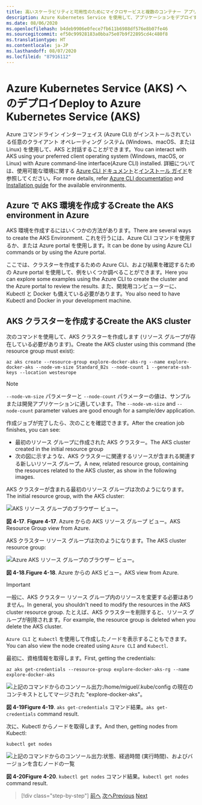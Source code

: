 ```yaml
---
title: 高いスケーラビリティと可用性のためにマイクロサービスと複数のコンテナー アプリケーションを調整する
description: Azure Kubernetes Service を使用して、アプリケーションをデプロイする方法について説明します。
ms.date: 08/06/2020
ms.openlocfilehash: b4deb9906e0fece7fb611b6988df576e8b07fe46
ms.sourcegitcommit: ef50c99928183a0bba75e07b9f22895cd4c480f8
ms.translationtype: HT
ms.contentlocale: ja-JP
ms.lasthandoff: 08/07/2020
ms.locfileid: "87916112"
---
```

# <a name="deploy-to-azure-kubernetes-service-aks"></a><span data-ttu-id="e35fd-103">Azure Kubernetes Service (AKS) へのデプロイ</span><span class="sxs-lookup"><span data-stu-id="e35fd-103">Deploy to Azure Kubernetes Service (AKS)</span></span>

<span data-ttu-id="e35fd-104">Azure コマンドライン インターフェイス (Azure CLI) がインストールされている任意のクライアント オペレーティング システム (Windows、macOS、または Linux) を使用して、AKS と対話することができます。</span><span class="sxs-lookup"><span data-stu-id="e35fd-104">You can interact with AKS using your preferred client operating system (Windows, macOS, or Linux) with Azure command-line interface(Azure CLI) installed.</span></span> <span data-ttu-id="e35fd-105">詳細については、使用可能な環境に関する [Azure CLI ドキュメント](https://docs.microsoft.com/cli/azure/?view=azure-cli-latest)と[インストール ガイド](https://docs.microsoft.com/cli/azure/install-azure-cli?view=azure-cli-latest)を参照してください。</span><span class="sxs-lookup"><span data-stu-id="e35fd-105">For more details, refer [Azure CLI documentation](https://docs.microsoft.com/cli/azure/?view=azure-cli-latest) and [Installation guide](https://docs.microsoft.com/cli/azure/install-azure-cli?view=azure-cli-latest) for the available environments.</span></span>

## <a name="create-the-aks-environment-in-azure"></a><span data-ttu-id="e35fd-106">Azure で AKS 環境を作成する</span><span class="sxs-lookup"><span data-stu-id="e35fd-106">Create the AKS environment in Azure</span></span>

<span data-ttu-id="e35fd-107">AKS 環境を作成するにはいくつかの方法があります。</span><span class="sxs-lookup"><span data-stu-id="e35fd-107">There are several ways to create the AKS Environment.</span></span> <span data-ttu-id="e35fd-108">これを行うには、Azure CLI コマンドを使用するか、または Azure portal を使用します。</span><span class="sxs-lookup"><span data-stu-id="e35fd-108">It can be done by using Azure CLI commands or by using the Azure portal.</span></span>

<span data-ttu-id="e35fd-109">ここでは、クラスターを作成するための Azure CLI、および結果を確認するための Azure portal を使用して、例をいくつか調べることができます。</span><span class="sxs-lookup"><span data-stu-id="e35fd-109">Here you can explore some examples using the Azure CLI to create the cluster and the Azure portal to review the results.</span></span> <span data-ttu-id="e35fd-110">また、開発用コンピューターに、Kubectl と Docker も備えている必要があります。</span><span class="sxs-lookup"><span data-stu-id="e35fd-110">You also need to have Kubectl and Docker in your development machine.</span></span>

## <a name="create-the-aks-cluster"></a><span data-ttu-id="e35fd-111">AKS クラスターを作成する</span><span class="sxs-lookup"><span data-stu-id="e35fd-111">Create the AKS cluster</span></span>

<span data-ttu-id="e35fd-112">次のコマンドを使用して、AKS クラスターを作成します (リソース グループが存在している必要があります)。</span><span class="sxs-lookup"><span data-stu-id="e35fd-112">Create the AKS cluster using this command (the resource group must exist):</span></span>

```console
az aks create --resource-group explore-docker-aks-rg --name explore-docker-aks --node-vm-size Standard_B2s --node-count 1 --generate-ssh-keys --location westeurope
```

> [!NOTE]
> <span data-ttu-id="e35fd-113">`--node-vm-size` パラメーターと `--node-count` パラメーターの値は、サンプルまたは開発アプリケーションに適しています。</span><span class="sxs-lookup"><span data-stu-id="e35fd-113">The `--node-vm-size` and `--node-count` parameter values are good enough for a sample/dev application.</span></span>

<span data-ttu-id="e35fd-114">作成ジョブが完了したら、次のことを確認できます。</span><span class="sxs-lookup"><span data-stu-id="e35fd-114">After the creation job finishes, you can see:</span></span>

- <span data-ttu-id="e35fd-115">最初のリソース グループに作成された AKS クラスター。</span><span class="sxs-lookup"><span data-stu-id="e35fd-115">The AKS cluster created in the initial resource group</span></span>
- <span data-ttu-id="e35fd-116">次の図に示すような、AKS クラスターに関連するリソースが含まれる関連する新しいリソース グループ。</span><span class="sxs-lookup"><span data-stu-id="e35fd-116">A new, related resource group, containing the resources related to the AKS cluster, as show in the following images.</span></span>

<span data-ttu-id="e35fd-117">AKS クラスターが含まれる最初のリソース グループは次のようになります。</span><span class="sxs-lookup"><span data-stu-id="e35fd-117">The initial resource group, with the AKS cluster:</span></span>

![AKS リソース グループのブラウザー ビュー。](media/deploy-azure-kubernetes-service/aks-cluster-view.png)

<span data-ttu-id="e35fd-119">**図 4-17**. </span><span class="sxs-lookup"><span data-stu-id="e35fd-119">**Figure 4-17**.</span></span> <span data-ttu-id="e35fd-120">Azure からの AKS リソース グループ ビュー。</span><span class="sxs-lookup"><span data-stu-id="e35fd-120">AKS Resource Group view from Azure.</span></span>

<span data-ttu-id="e35fd-121">AKS クラスター リソース グループは次のようになります。</span><span class="sxs-lookup"><span data-stu-id="e35fd-121">The AKS cluster resource group:</span></span>

![Azure AKS リソース グループのブラウザー ビュー。](media/deploy-azure-kubernetes-service/aks-resource-group-view.png)

<span data-ttu-id="e35fd-123">**図 4-18**.</span><span class="sxs-lookup"><span data-stu-id="e35fd-123">**Figure 4-18**.</span></span> <span data-ttu-id="e35fd-124">Azure からの AKS ビュー。</span><span class="sxs-lookup"><span data-stu-id="e35fd-124">AKS view from Azure.</span></span>

> [!IMPORTANT]
> <span data-ttu-id="e35fd-125">一般に、AKS クラスター リソース グループ内のリソースを変更する必要はありません。</span><span class="sxs-lookup"><span data-stu-id="e35fd-125">In general, you shouldn't need to modify the resources in the AKS cluster resource group.</span></span> <span data-ttu-id="e35fd-126">たとえば、AKS クラスターを削除すると、リソース グループが削除されます。</span><span class="sxs-lookup"><span data-stu-id="e35fd-126">For example, the resource group is deleted when you delete the AKS cluster.</span></span>

<span data-ttu-id="e35fd-127">`Azure CLI` と `Kubectl` を使用して作成したノードを表示することもできます。</span><span class="sxs-lookup"><span data-stu-id="e35fd-127">You can also view the node created using `Azure CLI` and `Kubectl`.</span></span>

<span data-ttu-id="e35fd-128">最初に、資格情報を取得します。</span><span class="sxs-lookup"><span data-stu-id="e35fd-128">First, getting the credentials:</span></span>

```console
az aks get-credentials --resource-group explore-docker-aks-rg --name explore-docker-aks
```

![上記のコマンドからのコンソール出力:/home/miguel/.kube/config の現在のコンテキストとしてマージされた "explore-docker-aks"。](media/deploy-azure-kubernetes-service/get-credentials-command-result.png)

<span data-ttu-id="e35fd-130">**図 4-19**</span><span class="sxs-lookup"><span data-stu-id="e35fd-130">**Figure 4-19**.</span></span> <span data-ttu-id="e35fd-131">`aks get-credentials` コマンド結果。</span><span class="sxs-lookup"><span data-stu-id="e35fd-131">`aks get-credentials` command result.</span></span>

<span data-ttu-id="e35fd-132">次に、Kubectl からノードを取得します。</span><span class="sxs-lookup"><span data-stu-id="e35fd-132">And then, getting nodes from Kubectl:</span></span>

```console
kubectl get nodes
```

![上記のコマンドからのコンソール出力:状態、経過時間 (実行時間)、およびバージョンを含むノードの一覧](media/deploy-azure-kubernetes-service/kubectl-get-nodes-command-result.png)

<span data-ttu-id="e35fd-134">**図 4-20**</span><span class="sxs-lookup"><span data-stu-id="e35fd-134">**Figure 4-20**.</span></span> <span data-ttu-id="e35fd-135">`kubectl get nodes` コマンド結果。</span><span class="sxs-lookup"><span data-stu-id="e35fd-135">`kubectl get nodes` command result.</span></span>

> [!div class="step-by-step"]
> <span data-ttu-id="e35fd-136">[前へ](orchestrate-high-scalability-availability.md)
> [次へ](docker-apps-development-environment.md)</span><span class="sxs-lookup"><span data-stu-id="e35fd-136">[Previous](orchestrate-high-scalability-availability.md)
[Next](docker-apps-development-environment.md)</span></span>
